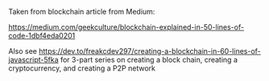 Taken from blockchain article from Medium:

https://medium.com/geekculture/blockchain-explained-in-50-lines-of-code-1dbf4eda0201

Also see https://dev.to/freakcdev297/creating-a-blockchain-in-60-lines-of-javascript-5fka for 3-part series on
creating a block chain, creating a cryptocurrency, and creating a P2P network
